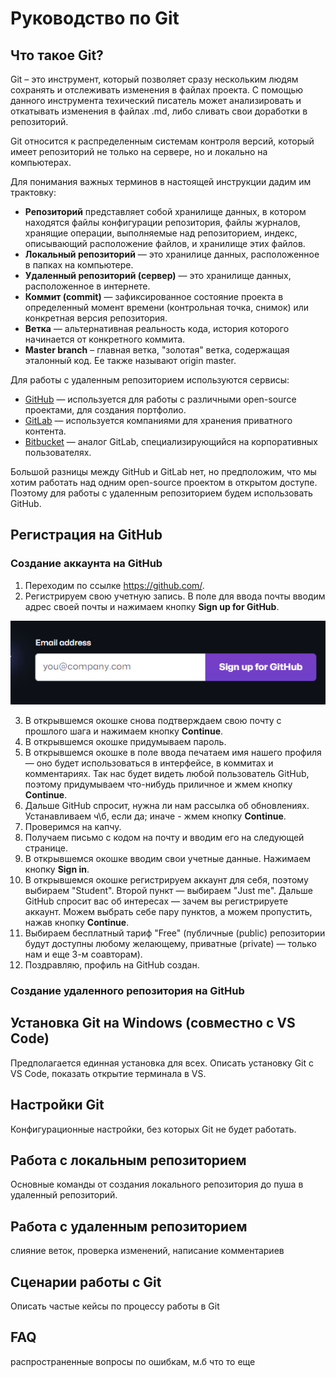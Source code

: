 # Руководство по Git

## Что такое Git?
Git – это инструмент, который позволяет сразу нескольким людям сохранять и отслеживать изменения в файлах проекта. С помощью данного инструмента техический писатель может анализировать и откатывать изменения в файлах .md, либо сливать свои доработки в репозиторий.

Git относится к распределенным системам контроля версий, который имеет репозиторий не только на сервере, но и локально на компьютерах. 

Для понимания важных терминов в настоящей инструкции дадим им трактовку:

- **Репозиторий** представляет собой хранилище данных, в котором находятся файлы конфигурации репозитория, файлы журналов, хранящие операции, выполняемые над репозиторием, индекс, описывающий расположение файлов, и хранилище этих файлов.
- **Локальный репозиторий** — это хранилице данных, расположенное в папках на компьютере.
- **Удаленный репозиторий (сервер)** — это хранилище данных, расположенное в интернете.
- **Коммит (commit)** — зафиксированное состояние проекта в определенный момент времени (контрольная точка, снимок) или конкретная версия репозитория.
- **Ветка** — альтернативная реальность кода, история которого начинается от конкретного коммита.
- **Master branch** – главная ветка, "золотая" ветка, содержащая эталонный код. Ее также называют origin master.

Для работы с удаленным репозиторием используются сервисы:

* [GitHub](https://github.com/) — используется для работы с различными open-source проектами, для создания портфолио.
* [GitLab](https://about.gitlab.com/) — используется компаниями для хранения приватного контента.
* [Bitbucket](https://bitbucket.org/) — аналог GitLab, специализирующийся на корпоративных пользователях.

Большой разницы между GitHub и GitLab нет, но предположим, что мы хотим работать над одним open-source проектом в открытом доступе. Поэтому для работы с удаленным репозиторием будем использовать GitHub.

## Регистрация на GitHub

### Создание аккаунта на GitHub
1. Переходим по ссылке https://github.com/. 
2. Регистрируем свою учетную запись. В поле для ввода почты вводим адрес своей почты и нажимаем кнопку **Sign up for GitHub**.

![text](/images/registrazia_github.png)

3. В открывшемся окошке снова подтверждаем свою почту с прошлого шага и нажимаем кнопку **Continue**.
4. В открывшемся окошке придумываем пароль.
5. В открывшемся окошке в поле ввода печатаем имя нашего профиля — оно будет использоваться в интерфейсе, в коммитах и комментариях. Так нас будет видеть любой пользователь GitHub, поэтому придумываем что-нибудь приличное и жмем кнопку **Continue**.
6. Дальше GitHub спросит, нужна ли нам рассылка об обновлениях. Устанавливаем ч\б, если да; иначе - жмем кнопку **Continue**.
7. Проверимся на капчу.
8. Получаем письмо с кодом на почту и вводим его на следующей странице.
9. В открывшемся окошке вводим свои учетные данные. Нажимаем кнопку **Sign in**.
10. В открывшемся окошке регистрируем аккаунт для себя, поэтому выбираем "Student". Второй пункт — выбираем "Just me". Дальше GitHub спросит вас об интересах — зачем вы регистрируете аккаунт. Можем выбрать себе пару пунктов, а можем пропустить, нажав кнопку **Continue**.
11. Выбираем бесплатный тариф "Free" (публичные (public) репозитории будут доступны любому желающему, приватные (private) — только нам и еще 3-м соавторам).
12. Поздравляю, профиль на GitHub создан.

### Создание удаленного репозитория на GitHub

## Установка Git на Windows (совместно с VS Code)
Предполагается единная установка для всех. Описать установку Git c VS Code, показать открытие терминала в VS.

## Настройки Git
Конфигурационные настройки, без которых Git не будет работать.

## Работа с локальным репозиторием
Основные команды от создания локального репозитория до пуша в удаленный репозиторий.

## Работа с удаленным репозиторием
слияние веток, проверка изменений, написание комментариев

## Сценарии работы с Git
Описать частые кейсы по процессу работы в Git

## FAQ
распространенные вопросы по ошибкам, м.б что то еще
